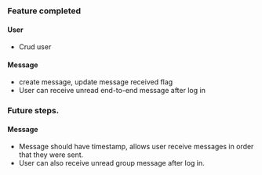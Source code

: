 ### Feature completed
#### User
* Crud user

#### Message
* create message, update message received flag 
* User can receive unread end-to-end message after log in


### Future steps.
#### Message
* Message should have timestamp, allows user receive messages in order that they were sent.
* User can also receive unread group message after log in.